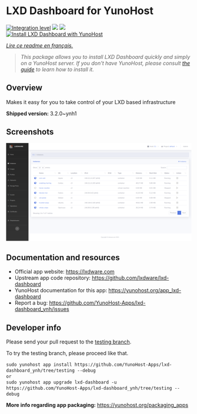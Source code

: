 <!--
N.B.: This README was automatically generated by https://github.com/YunoHost/apps/tree/master/tools/README-generator
It shall NOT be edited by hand.
-->

# LXD Dashboard for YunoHost

[![Integration level](https://dash.yunohost.org/integration/lxd-dashboard.svg)](https://dash.yunohost.org/appci/app/lxd-dashboard) ![](https://ci-apps.yunohost.org/ci/badges/lxd-dashboard.status.svg) ![](https://ci-apps.yunohost.org/ci/badges/lxd-dashboard.maintain.svg)  
[![Install LXD Dashboard with YunoHost](https://install-app.yunohost.org/install-with-yunohost.svg)](https://install-app.yunohost.org/?app=lxd-dashboard)

*[Lire ce readme en français.](./README_fr.md)*

> *This package allows you to install LXD Dashboard quickly and simply on a YunoHost server.
If you don't have YunoHost, please consult [the guide](https://yunohost.org/#/install) to learn how to install it.*

## Overview

Makes it easy for you to take control of your LXD based infrastructure

**Shipped version:** 3.2.0~ynh1



## Screenshots

![](./doc/screenshots/screenshot01.png)

## Documentation and resources

* Official app website: https://lxdware.com
* Upstream app code repository: https://github.com/lxdware/lxd-dashboard
* YunoHost documentation for this app: https://yunohost.org/app_lxd-dashboard
* Report a bug: https://github.com/YunoHost-Apps/lxd-dashboard_ynh/issues

## Developer info

Please send your pull request to the [testing branch](https://github.com/YunoHost-Apps/lxd-dashboard_ynh/tree/testing).

To try the testing branch, please proceed like that.
```
sudo yunohost app install https://github.com/YunoHost-Apps/lxd-dashboard_ynh/tree/testing --debug
or
sudo yunohost app upgrade lxd-dashboard -u https://github.com/YunoHost-Apps/lxd-dashboard_ynh/tree/testing --debug
```

**More info regarding app packaging:** https://yunohost.org/packaging_apps